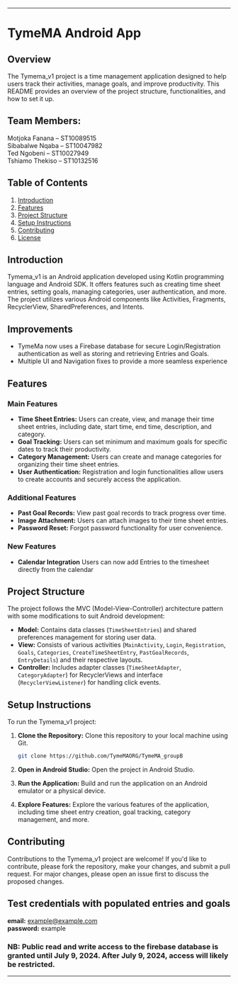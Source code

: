 

---

# TymeMA Android App

## Overview

The Tymema_v1 project is a time management application designed to help users track their activities, manage goals, and improve productivity. This README provides an overview of the project structure, functionalities, and how to set it up.

## Team Members:
Motjoka Fanana – ST10089515 <br />
Sibabalwe Nqaba – ST10047982 <br />
Ted Ngobeni – ST10027949 <br />
Tshiamo Thekiso – ST10132516 <br />

## Table of Contents

1. [Introduction](#introduction)
2. [Features](#features)
3. [Project Structure](#project-structure)
4. [Setup Instructions](#setup-instructions)
5. [Contributing](#contributing)
6. [License](#license)

## Introduction

Tymema_v1 is an Android application developed using Kotlin programming language and Android SDK. It offers features such as creating time sheet entries, setting goals, managing categories, user authentication, and more. The project utilizes various Android components like Activities, Fragments, RecyclerView, SharedPreferences, and Intents.

## Improvements

- TymeMa now uses a Firebase database for secure Login/Registration authentication as well as storing and retrieving Entries and Goals.
- Multiple UI and Navigation fixes to provide a more seamless experience

## Features

### Main Features

- **Time Sheet Entries:** Users can create, view, and manage their time sheet entries, including date, start time, end time, description, and category.
- **Goal Tracking:** Users can set minimum and maximum goals for specific dates to track their productivity.
- **Category Management:** Users can create and manage categories for organizing their time sheet entries.
- **User Authentication:** Registration and login functionalities allow users to create accounts and securely access the application.

### Additional Features

- **Past Goal Records:** View past goal records to track progress over time.
- **Image Attachment:** Users can attach images to their time sheet entries.
- **Password Reset:** Forgot password functionality for user convenience.

### New Features
- **Calendar Integration** Users can now add Entries to the timesheet directly from the calendar

## Project Structure

The project follows the MVC (Model-View-Controller) architecture pattern with some modifications to suit Android development:

- **Model:** Contains data classes (`TimeSheetEntries`) and shared preferences management for storing user data.
- **View:** Consists of various activities (`MainActivity`, `Login`, `Registration`, `Goals`, `Categories`, `CreateTimeSheetEntry`, `PastGoalRecords`, `EntryDetails`) and their respective layouts.
- **Controller:** Includes adapter classes (`TimeSheetAdapter`, `CategoryAdapter`) for RecyclerViews and interface (`RecyclerViewListener`) for handling click events.

## Setup Instructions

To run the Tymema_v1 project:

1. **Clone the Repository:** Clone this repository to your local machine using Git.
   ```bash
   git clone https://github.com/TymeMAORG/TymeMA_groupB
   ```

2. **Open in Android Studio:** Open the project in Android Studio.

3. **Run the Application:** Build and run the application on an Android emulator or a physical device.

4. **Explore Features:** Explore the various features of the application, including time sheet entry creation, goal tracking, category management, and more.

## Contributing

Contributions to the Tymema_v1 project are welcome! If you'd like to contribute, please fork the repository, make your changes, and submit a pull request. For major changes, please open an issue first to discuss the proposed changes.

## Test credentials with populated entries and goals
**email:** example@example.com\
**password:** example

### NB: Public read and write access to the firebase database is granted until July 9, 2024. After July 9, 2024, access will likely be restricted.


---
